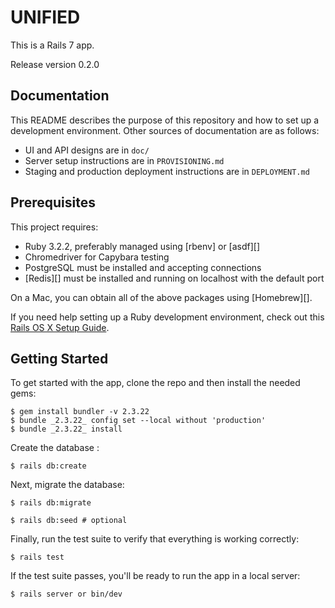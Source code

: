 # UNIFIED

This is a Rails 7 app.

Release version 0.2.0

## Documentation

This README describes the purpose of this repository and how to set up a development environment. Other sources of documentation are as follows:

- UI and API designs are in `doc/`
- Server setup instructions are in `PROVISIONING.md`
- Staging and production deployment instructions are in `DEPLOYMENT.md`

## Prerequisites

This project requires:

- Ruby 3.2.2, preferably managed using [rbenv] or [asdf][]
- Chromedriver for Capybara testing
- PostgreSQL must be installed and accepting connections
- [Redis][] must be installed and running on localhost with the default port

On a Mac, you can obtain all of the above packages using [Homebrew][].

If you need help setting up a Ruby development environment, check out this [Rails OS X Setup Guide](https://mattbrictson.com/rails-osx-setup-guide).


## Getting Started

To get started with the app, clone the repo and then install the needed gems:

```
$ gem install bundler -v 2.3.22
$ bundle _2.3.22_ config set --local without 'production'
$ bundle _2.3.22_ install
```

Create the database :

```
$ rails db:create
```

Next, migrate the database:

```
$ rails db:migrate

$ rails db:seed # optional
```

Finally, run the test suite to verify that everything is working correctly:

```
$ rails test
```

If the test suite passes, you'll be ready to run the app in a local server:

```
$ rails server or bin/dev
```